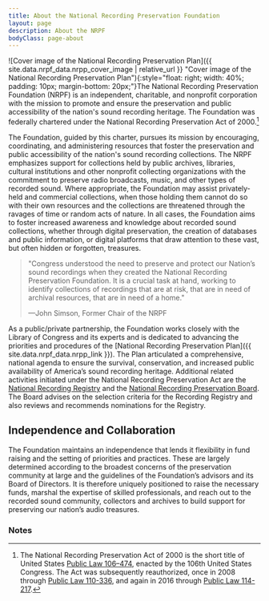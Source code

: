 ```yaml
---
title: About the National Recording Preservation Foundation
layout: page
description: About the NRPF
bodyClass: page-about
---
```


![Cover image of the National Recording Preservation Plan]({{ site.data.nrpf_data.nrpp_cover_image | relative_url }} "Cover image of the National Recording Preservation Plan"){:style="float: right; width: 40%; padding: 10px; margin-bottom: 20px;"}The National Recording Preservation Foundation (NRPF) is an independent, charitable, and nonprofit corporation with the mission to promote and ensure the preservation and public accessibility of the nation's sound recording heritage. The Foundation was federally chartered under the National Recording Preservation Act of 2000.[^1] 

The Foundation, guided by this charter, pursues its mission by encouraging, coordinating, and administering resources that foster the preservation and public accessibility of the nation's sound recording collections. 
The NRPF emphasizes support for collections held by public archives, libraries, cultural institutions and other nonprofit collecting organizations with the commitment to preserve radio broadcasts, music, and other types of recorded sound. Where appropriate, the Foundation may assist privately-held and commercial collections, when those holding them cannot do so with their own resources and the collections are threatened through the ravages of time or random acts of nature. In all cases, the Foundation aims to foster increased awareness and knowledge about recorded sound collections, whether through digital preservation, the creation of databases and public information, or digital platforms that draw attention to these vast, but often hidden or forgotten, treasures.
 
> "Congress understood the need to preserve and protect our Nation’s sound recordings when they created the National Recording Preservation Foundation. It is a crucial task at hand, working to identify collections of recordings that are at risk, that are in need of archival resources, that are in need of a home."
> 
> &mdash;John Simson, Former Chair of the NRPF

As a public/private partnership, the Foundation works closely with the Library of Congress and its experts and is dedicated to advancing the priorities and procedures of the [National Recording Preservation Plan]({{ site.data.nrpf_data.nrpp_link }}). The Plan articulated a comprehensive, national agenda to ensure the survival, conservation, and increased public availability of America’s sound recording heritage. Additional related activities initiated under the National Recording Preservation Act are the [National Recording Registry](https://www.loc.gov/programs/national-recording-preservation-board/recording-registry/complete-national-recording-registry-listing/) and the [National Recording Preservation Board](https://www.loc.gov/programs/national-recording-preservation-board/about-this-program/board/). The Board advises on the selection criteria for the Recording Registry and also reviews and recommends nominations for the Registry.

## Independence and Collaboration

The Foundation maintains an independence that lends it flexibility in fund raising and the setting of priorities and practices. These are largely determined according to the broadest concerns of the preservation community at large and the guidelines of the Foundation’s advisors and its Board of Directors. It is therefore uniquely positioned to raise the necessary funds, marshal the expertise of skilled professionals, and reach out to the recorded sound community, collectors and archives to build support for preserving our nation’s audio treasures.

### Notes 

[^1]: The National Recording Preservation Act of 2000 is the short title of United States [Public Law 106–474](https://www.govinfo.gov/link/plaw/106/public/474), enacted by the 106th United States Congress. The Act was subsequently reauthorized, once in 2008 through [Public Law 110-336](https://www.govinfo.gov/link/plaw/110/public/336), and again in 2016 through [Public Law 114-217](https://www.govinfo.gov/link/plaw/114/public/217). 
